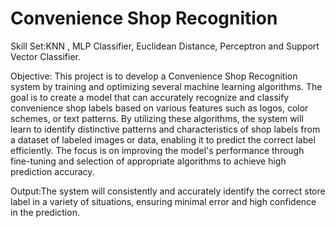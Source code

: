 # Convenience Shop Recognition 

Skill Set:KNN , MLP Classifier, Euclidean Distance, Perceptron and Support Vector Classifier.

Objective: This project is to develop a Convenience Shop Recognition system by training and optimizing several machine learning algorithms. The goal is to create a model that can accurately recognize and classify convenience shop labels based on various features such as logos, color schemes, or text patterns. By utilizing these algorithms, the system will learn to identify distinctive patterns and characteristics of shop labels from a dataset of labeled images or data, enabling it to predict the correct label efficiently. The focus is on improving the model's performance through fine-tuning and selection of appropriate algorithms to achieve high prediction accuracy. 

Output:The system will consistently and accurately identify the correct store label in a variety of situations, ensuring minimal error and high confidence in the prediction.
